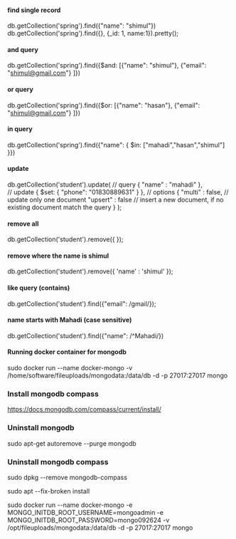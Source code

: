 #### find single record
db.getCollection('spring').find({"name": "shimul"})
db.getCollection('spring').find({}, {_id: 1, name:1}).pretty();

#### and query
db.getCollection('spring').find({$and: [{"name": "shimul"}, {"email": "shimul@gmail.com"} ]})

#### or query
db.getCollection('spring').find({$or: [{"name": "hasan"}, {"email": "shimul@gmail.com"} ]})

#### in query
db.getCollection('spring').find({"name": {
        $in: ["mahadi","hasan","shimul"]
    }})

#### update
db.getCollection('student').update(
    // query 
    {
        "name" : "mahadi"
    },    
    // update 
    {
        $set: {
                "phone": "01830889631"
            }
    },
    // options 
    {
        "multi" : false,  // update only one document 
        "upsert" : false  // insert a new document, if no existing document match the query 
    }
);

#### remove all
db.getCollection('student').remove({ });

#### remove where the name is shimul
db.getCollection('student').remove({ 'name' : 'shimul' });

#### like query (contains)
db.getCollection('student').find({"email": /gmail/});


#### name starts with Mahadi (case sensitive)
db.getCollection('student').find({"name": /^Mahadi/})

#### Running docker container for mongodb
sudo docker run --name docker-mongo -v /home/software/fileuploads/mongodata:/data/db -d -p 27017:27017 mongo


### Install mongodb compass
https://docs.mongodb.com/compass/current/install/

### Uninstall mongodb
sudo apt-get autoremove --purge mongodb


### Uninstall mongodb compass
sudo dpkg --remove mongodb-compass

sudo apt --fix-broken install



sudo docker run --name docker-mongo -e MONGO_INITDB_ROOT_USERNAME=mongoadmin -e MONGO_INITDB_ROOT_PASSWORD=mongo092624 -v /opt/fileuploads/mongodata:/data/db -d -p 27017:27017 mongo

